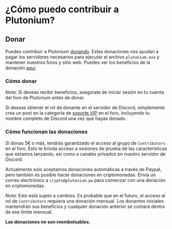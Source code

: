 # ¿Cómo puedo contribuir a Plutonium?

## Donar

Puedes contribuir a Plutonium [donando](https://forum.plutonium.pw/donate).
Estas donaciones nos ayudan a pagar los servidores necesarios para ejecutar el archivo `plutonium.exe` y mantener nuestros foros y sitio web.
Puedes ver los beneficios de la donación [aquí](/docs/discord-donator-perks/).

### Cómo donar

*Nota*: Si deseas recibir beneficios, asegúrate de iniciar sesión en tu cuenta del foro de Plutonium antes de donar.

Si deseas obtener el rol de donante en el servidor de Discord, simplemente crea un post en la categoría de [soporte VIP](https://forum.plutonium.pw/category/20/vip-support) en el foro, incluyendo tu nombre completo de Discord una vez que hayas donado.

### Cómo funcionan las donaciones

Si donas 5€ o más, tendrás garantizado el acceso al grupo de `Contributors` en el foro.
Esto te brinda acceso a sesiones de prueba de las características que estamos lanzando, así como a canales privados en nuestro servidor de Discord.

Actualmente solo aceptamos donaciones automáticas a través de Paypal, pero también es posible hacer donaciones en criptomonedas.
Envía un correo electrónico a `crypto@plutonium.pw` para comenzar con una donación en criptomonedas.

*Nota*: Esto está sujeto a cambios. Es probable que en el futuro, el acceso al rol de `Contributors` requiera una donación mensual.
Los donantes iniciales mantendrán sus beneficios y cualquier donación anterior se contará dentro de ese límite mensual.

**Las donaciones no son reembolsables.**